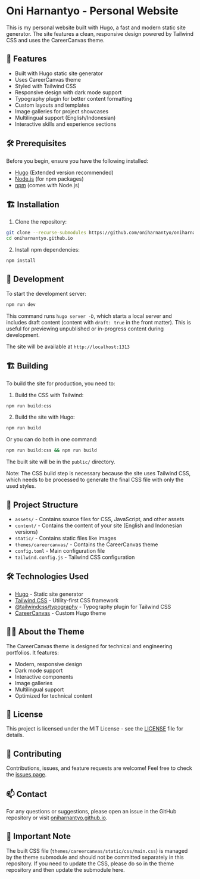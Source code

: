 # Oni Harnantyo - Personal Website

This is my personal website built with Hugo, a fast and modern static site generator. The site features a clean, responsive design powered by Tailwind CSS and uses the CareerCanvas theme.

## 🚀 Features

- Built with Hugo static site generator
- Uses CareerCanvas theme
- Styled with Tailwind CSS
- Responsive design with dark mode support
- Typography plugin for better content formatting
- Custom layouts and templates
- Image galleries for project showcases
- Multilingual support (English/Indonesian)
- Interactive skills and experience sections

## 🛠️ Prerequisites

Before you begin, ensure you have the following installed:
- [Hugo](https://gohugo.io/installation/) (Extended version recommended)
- [Node.js](https://nodejs.org/) (for npm packages)
- [npm](https://www.npmjs.com/) (comes with Node.js)

## 🏗️ Installation

1. Clone the repository:
```bash
git clone --recurse-submodules https://github.com/oniharnantyo/oniharnantyo.github.io.git
cd oniharnantyo.github.io
```

2. Install npm dependencies:
```bash
npm install
```

## 🚀 Development

To start the development server:

```bash
npm run dev
```

This command runs `hugo server -D`, which starts a local server and includes draft content (content with `draft: true` in the front matter). This is useful for previewing unpublished or in-progress content during development.

The site will be available at `http://localhost:1313`

## 🏗️ Building

To build the site for production, you need to:

1. Build the CSS with Tailwind:
```bash
npm run build:css
```

2. Build the site with Hugo:
```bash
npm run build
```

Or you can do both in one command:
```bash
npm run build:css && npm run build
```

The built site will be in the `public/` directory.

Note: The CSS build step is necessary because the site uses Tailwind CSS, which needs to be processed to generate the final CSS file with only the used styles.

## 📁 Project Structure

- `assets/` - Contains source files for CSS, JavaScript, and other assets
- `content/` - Contains the content of your site (English and Indonesian versions)
- `static/` - Contains static files like images
- `themes/careercanvas/` - Contains the CareerCanvas theme
- `config.toml` - Main configuration file
- `tailwind.config.js` - Tailwind CSS configuration

## 🛠️ Technologies Used

- [Hugo](https://gohugo.io/) - Static site generator
- [Tailwind CSS](https://tailwindcss.com/) - Utility-first CSS framework
- [@tailwindcss/typography](https://tailwindcss.com/docs/typography-plugin) - Typography plugin for Tailwind CSS
- [CareerCanvas](https://themes.gohugo.io/themes/careercanvas/) - Custom Hugo theme

## 👨‍💻 About the Theme

The CareerCanvas theme is designed for technical and engineering portfolios. It features:
- Modern, responsive design
- Dark mode support
- Interactive components
- Image galleries
- Multilingual support
- Optimized for technical content

## 📝 License

This project is licensed under the MIT License - see the [LICENSE](LICENSE) file for details.

## 🤝 Contributing

Contributions, issues, and feature requests are welcome! Feel free to check the [issues page](https://github.com/oniharnantyo/oniharnantyo.github.io/issues).

## 📫 Contact

For any questions or suggestions, please open an issue in the GitHub repository or visit [oniharnantyo.github.io](https://oniharnantyo.github.io).

## 🚨 Important Note

The built CSS file (`themes/careercanvas/static/css/main.css`) is managed by the theme submodule and should not be committed separately in this repository. If you need to update the CSS, please do so in the theme repository and then update the submodule here.